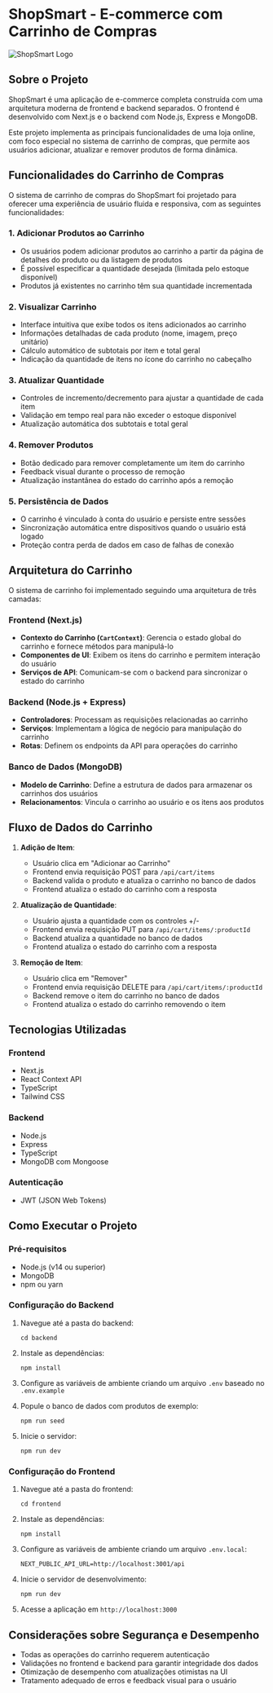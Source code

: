 # ShopSmart - E-commerce com Carrinho de Compras

![ShopSmart Logo](https://via.placeholder.com/150x50?text=ShopSmart)

## Sobre o Projeto

ShopSmart é uma aplicação de e-commerce completa construída com uma arquitetura moderna de frontend e backend separados. O frontend é desenvolvido com Next.js e o backend com Node.js, Express e MongoDB.

Este projeto implementa as principais funcionalidades de uma loja online, com foco especial no sistema de carrinho de compras, que permite aos usuários adicionar, atualizar e remover produtos de forma dinâmica.

## Funcionalidades do Carrinho de Compras

O sistema de carrinho de compras do ShopSmart foi projetado para oferecer uma experiência de usuário fluida e responsiva, com as seguintes funcionalidades:

### 1. Adicionar Produtos ao Carrinho

- Os usuários podem adicionar produtos ao carrinho a partir da página de detalhes do produto ou da listagem de produtos
- É possível especificar a quantidade desejada (limitada pelo estoque disponível)
- Produtos já existentes no carrinho têm sua quantidade incrementada

### 2. Visualizar Carrinho

- Interface intuitiva que exibe todos os itens adicionados ao carrinho
- Informações detalhadas de cada produto (nome, imagem, preço unitário)
- Cálculo automático de subtotais por item e total geral
- Indicação da quantidade de itens no ícone do carrinho no cabeçalho

### 3. Atualizar Quantidade

- Controles de incremento/decremento para ajustar a quantidade de cada item
- Validação em tempo real para não exceder o estoque disponível
- Atualização automática dos subtotais e total geral

### 4. Remover Produtos

- Botão dedicado para remover completamente um item do carrinho
- Feedback visual durante o processo de remoção
- Atualização instantânea do estado do carrinho após a remoção

### 5. Persistência de Dados

- O carrinho é vinculado à conta do usuário e persiste entre sessões
- Sincronização automática entre dispositivos quando o usuário está logado
- Proteção contra perda de dados em caso de falhas de conexão

## Arquitetura do Carrinho

O sistema de carrinho foi implementado seguindo uma arquitetura de três camadas:

### Frontend (Next.js)

- **Contexto do Carrinho (`CartContext`)**: Gerencia o estado global do carrinho e fornece métodos para manipulá-lo
- **Componentes de UI**: Exibem os itens do carrinho e permitem interação do usuário
- **Serviços de API**: Comunicam-se com o backend para sincronizar o estado do carrinho

### Backend (Node.js + Express)

- **Controladores**: Processam as requisições relacionadas ao carrinho
- **Serviços**: Implementam a lógica de negócio para manipulação do carrinho
- **Rotas**: Definem os endpoints da API para operações do carrinho

### Banco de Dados (MongoDB)

- **Modelo de Carrinho**: Define a estrutura de dados para armazenar os carrinhos dos usuários
- **Relacionamentos**: Vincula o carrinho ao usuário e os itens aos produtos

## Fluxo de Dados do Carrinho

1. **Adição de Item**:
   - Usuário clica em "Adicionar ao Carrinho"
   - Frontend envia requisição POST para `/api/cart/items`
   - Backend valida o produto e atualiza o carrinho no banco de dados
   - Frontend atualiza o estado do carrinho com a resposta

2. **Atualização de Quantidade**:
   - Usuário ajusta a quantidade com os controles +/-
   - Frontend envia requisição PUT para `/api/cart/items/:productId`
   - Backend atualiza a quantidade no banco de dados
   - Frontend atualiza o estado do carrinho com a resposta

3. **Remoção de Item**:
   - Usuário clica em "Remover"
   - Frontend envia requisição DELETE para `/api/cart/items/:productId`
   - Backend remove o item do carrinho no banco de dados
   - Frontend atualiza o estado do carrinho removendo o item

## Tecnologias Utilizadas

### Frontend
- Next.js
- React Context API
- TypeScript
- Tailwind CSS

### Backend
- Node.js
- Express
- TypeScript
- MongoDB com Mongoose

### Autenticação
- JWT (JSON Web Tokens)

## Como Executar o Projeto

### Pré-requisitos
- Node.js (v14 ou superior)
- MongoDB
- npm ou yarn

### Configuração do Backend
1. Navegue até a pasta do backend:
   ```
   cd backend
   ```

2. Instale as dependências:
   ```
   npm install
   ```

3. Configure as variáveis de ambiente criando um arquivo `.env` baseado no `.env.example`

4. Popule o banco de dados com produtos de exemplo:
   ```
   npm run seed
   ```

5. Inicie o servidor:
   ```
   npm run dev
   ```

### Configuração do Frontend
1. Navegue até a pasta do frontend:
   ```
   cd frontend
   ```

2. Instale as dependências:
   ```
   npm install
   ```

3. Configure as variáveis de ambiente criando um arquivo `.env.local`:
   ```
   NEXT_PUBLIC_API_URL=http://localhost:3001/api
   ```

4. Inicie o servidor de desenvolvimento:
   ```
   npm run dev
   ```

5. Acesse a aplicação em `http://localhost:3000`

## Considerações sobre Segurança e Desempenho

- Todas as operações do carrinho requerem autenticação
- Validações no frontend e backend para garantir integridade dos dados
- Otimização de desempenho com atualizações otimistas na UI
- Tratamento adequado de erros e feedback visual para o usuário